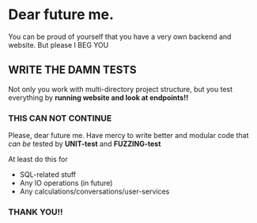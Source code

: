 # Dear future me.
You can be proud of yourself that you have a very own backend and website. But please I BEG YOU

## WRITE THE DAMN TESTS

Not only you work with multi-directory project structure, but you test everything by **running website and look at endpoints!!**

### THIS CAN NOT CONTINUE

Please, dear future me. Have mercy to write better and modular code that *can be* tested by **UNIT-test** and **FUZZING-test**

At least do this for

- SQL-related stuff
- Any IO operations (in future)
- Any calculations/conversations/user-services

### THANK YOU!!
